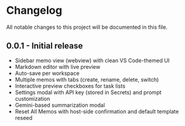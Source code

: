 # Changelog

All notable changes to this project will be documented in this file.

## 0.0.1 - Initial release

- Sidebar memo view (webview) with clean VS Code-themed UI
- Markdown editor with live preview
- Auto-save per workspace
- Multiple memos with tabs (create, rename, delete, switch)
- Interactive preview checkboxes for task lists
- Settings modal with API key (stored in Secrets) and prompt customization
- Gemini-based summarization modal
- Reset All Memos with host-side confirmation and default template reseed